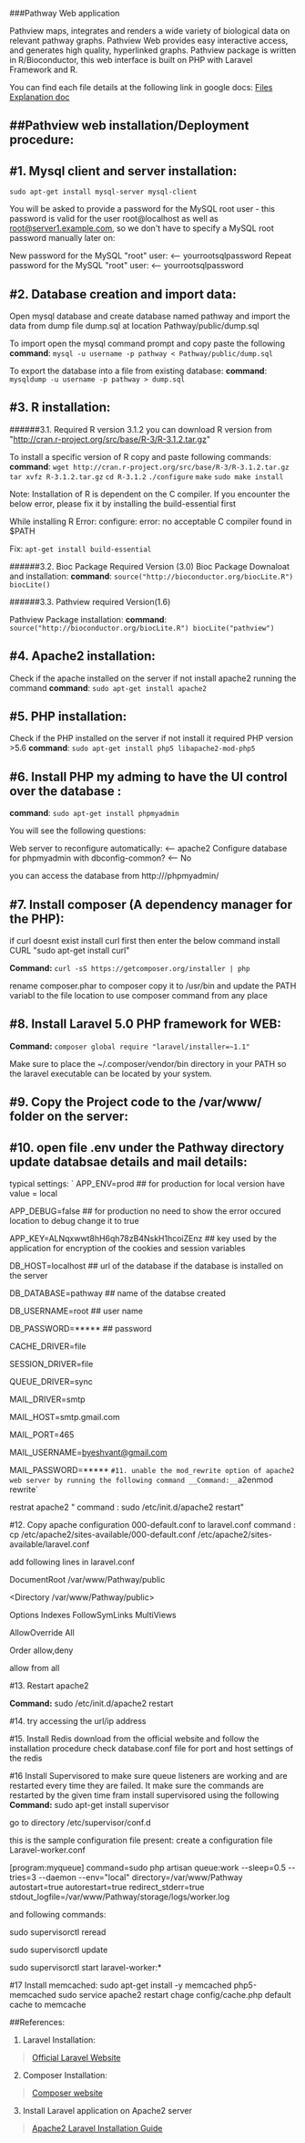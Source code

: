###Pathway Web application

Pathview maps, integrates and renders a wide variety of biological data on relevant pathway graphs.
Pathview Web provides easy interactive access, and generates high quality,
hyperlinked graphs. Pathview package is written in R/Bioconductor, this web interface is built on PHP with Laravel Framework and R.

You can find each file details at the following link in google docs: [Files Explanation doc](https://docs.google.com/spreadsheets/d/1akyqXw25bGbwlS9Mb-cmfaIZHfr5bdKTv0QPjCvbEew/edit?usp=sharing)

##Pathview web installation/Deployment procedure:
-------------------------------------------------


#1. Mysql client and server installation:
----------------------------------------

`sudo apt-get install mysql-server mysql-client`

You will be asked to provide a password for the MySQL root user - this password is valid for the user root@localhost as well as root@server1.example.com, so we don't have to specify a MySQL root password manually later on:

New password for the MySQL "root" user: <-- yourrootsqlpassword
Repeat password for the MySQL "root" user: <-- yourrootsqlpassword


#2. Database creation and import data:
--------------------------------------

Open mysql database and create database named pathway and import the data from dump file dump.sql at location Pathway/public/dump.sql

To import open the mysql command prompt and copy paste the following
__command__:
`mysql -u username -p pathway < Pathway/public/dump.sql`

To export the database into a file from existing database:
__command__:
`mysqldump -u username -p pathway > dump.sql`

#3. R installation:
-------------------

######3.1. Required R version 3.1.2 you can download R version from "http://cran.r-project.org/src/base/R-3/R-3.1.2.tar.gz"

To install a specific version of R copy and paste following commands:
__command__:
`wget http://cran.r-project.org/src/base/R-3/R-3.1.2.tar.gz`
`tar xvfz R-3.1.2.tar.gz`
`cd R-3.1.2`
`./configure`
`make`
`sudo make install`


Note:
 Installation of R is dependent on the C compiler.
 If you encounter the below error, please fix it by installing the build-essential first

 While installing R 
 Error: configure: error: no acceptable C compiler found in $PATH
 
 Fix:
 `apt-get install build-essential`

######3.2. Bioc Package Required Version (3.0)
Bioc Package Downaloat and installation:
__command__:
`source("http://bioconductor.org/biocLite.R")
biocLite()`

######3.3. Pathview required Version(1.6)

Pathview Package installation:
__command__:
`source("http://bioconductor.org/biocLite.R")
biocLite("pathview")`

#4. Apache2 installation:
-------------------------

Check if the apache installed on the server if not install apache2 running the command
__command__:
`sudo apt-get install apache2`


#5. PHP installation:
---------------------

Check if the PHP installed on the server if not install it required PHP version >5.6
__command__:
`sudo apt-get install php5 libapache2-mod-php5`


#6. Install PHP my adming to have the UI control over the database :
-------------------------------------------------------------------
__command__:
`sudo apt-get install phpmyadmin`

You will see the following questions:

Web server to reconfigure automatically: <-- apache2
Configure database for phpmyadmin with dbconfig-common? <-- No 

you can access the database from  http://<ip address>/phpmyadmin/

#7. Install composer (A dependency manager for the PHP):
-------------------------------------------------------

if curl doesnt exist install curl first then enter the below command install CURL "sudo apt-get install curl"

__Command:__
`curl -sS https://getcomposer.org/installer | php `

rename composer.phar to composer copy it to /usr/bin and update the PATH variabl to the file location to use composer command from any place

#8. Install Laravel 5.0 PHP framework for WEB:
---------------------------------------------
__Command:__
`composer global require "laravel/installer=~1.1"`

Make sure to place the ~/.composer/vendor/bin directory in your PATH so the laravel executable can be located by your system.

#9. Copy the Project code to the /var/www/ folder on the server:
---------------------------------------------------------------

#10. open file .env under the Pathway directory update databsae details and mail details:
----------------------------------------------------------------------------------------

typical settings:
`
APP_ENV=prod  ## for production for local version have value = local

APP_DEBUG=false ## for production no need to show the error occured location to debug change it to true

APP_KEY=ALNqxwwt8hH6qh78zB4NskH1hcoiZEnz ## key used by the application for encryption of the cookies and session variables

DB_HOST=localhost ## url of the database if the database is installed on the server

DB_DATABASE=pathway ## name of the databse created

DB_USERNAME=root ## user name

DB_PASSWORD=***** ## password

CACHE_DRIVER=file

SESSION_DRIVER=file

QUEUE_DRIVER=sync

MAIL_DRIVER=smtp  

MAIL_HOST=smtp.gmail.com

MAIL_PORT=465

MAIL_USERNAME=byeshvant@gmail.com

MAIL_PASSWORD=*****
`
#11. unable the mod_rewrite option of apache2 web server by running the following command
__Command:__
`a2enmod rewrite`

restrat apache2  " command : sudo /etc/init.d/apache2 restart"

#12. Copy apache configuration 000-default.conf to laravel.conf
command : cp /etc/apache2/sites-available/000-default.conf /etc/apache2/sites-available/laravel.conf 

add following lines in laravel.conf

DocumentRoot /var/www/Pathway/public

<Directory /var/www/Pathway/public>

 Options Indexes FollowSymLinks MultiViews

 AllowOverride All

 Order allow,deny

 allow from all

</Directory>

#13. Restart apache2

__Command:__
 sudo /etc/init.d/apache2 restart

#14. try accessing the url/ip address

#15. Install Redis 
download from the official website and follow the installation procedure
check database.conf file for port and host settings of the redis

#16 Install Supervisored
to make sure queue listeners are working and are restarted every time they are failed. It make sure the commands are restarted by the given time fram
install supervisored using the following
__Command:__
sudo apt-get install supervisor

go to directory /etc/supervisor/conf.d

this is the sample configuration file present:
create a configuration file Laravel-worker.conf

[program:myqueue]
command=sudo php artisan queue:work --sleep=0.5 --tries=3 --daemon --env="local"
directory=/var/www/Pathway
autostart=true
autorestart=true
redirect_stderr=true
stdout_logfile=/var/www/Pathway/storage/logs/worker.log

and following commands:

sudo supervisorctl reread

sudo supervisorctl update

sudo supervisorctl start laravel-worker:*

#17 Install memcached:
 sudo apt-get install -y memcached php5-memcached
 sudo service apache2 restart
chage config/cache.php default cache to memcache



##References:

1. Laravel Installation:
>[Official Laravel Website ](http://laravel.com/docs/5.0/installation)

2. Composer Installation:
>[Composer website](https://getcomposer.org/download/)

3. Install Laravel application on Apache2 server
>[Apache2 Laravel Installation Guide](http://ulyssesonline.com/2014/07/24/install-laravel-4-2-on-ubuntu-server-14-04-lts/)
